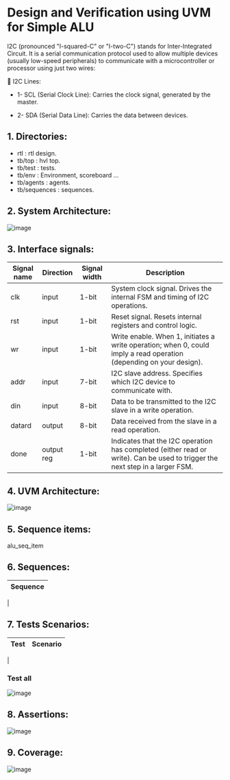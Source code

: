 # Design and Verification using UVM for Simple ALU 
I2C (pronounced "I-squared-C" or "I-two-C") stands for Inter-Integrated Circuit. It is a serial communication protocol used to allow multiple devices (usually low-speed peripherals) to communicate with a microcontroller or processor using just two wires:

🔌 I2C Lines:
- 1- SCL (Serial Clock Line): Carries the clock signal, generated by the master.

- 2- SDA (Serial Data Line): Carries the data between devices.

## 1. Directories:
- rtl               : rtl design.
- tb/top            : hvl top.
- tb/test           : tests.
- tb/env            : Environment, scoreboard ...
- tb/agents         : agents.
- tb/sequences      : sequences.

## 2. System Architecture:


![image]()

## 3. Interface signals:
| Signal name   | Direction | Signal width      | Description                      
| ------------- | --------- | ----------------- | -----------------------------------------------------------                                        
| clk	        | input	    | 1-bit	            | System clock signal. Drives the internal FSM and timing of I2C operations.
| rst	        | input	    | 1-bit	            | Reset signal. Resets internal registers and control logic.
| wr	        | input	    | 1-bit	            | Write enable. When 1, initiates a write operation; when 0, could imply a read operation (depending on your design).
| addr	        | input	    | 7-bit	            | I2C slave address. Specifies which I2C device to communicate with.
| din	        | input	    | 8-bit	            | Data to be transmitted to the I2C slave in a write operation.
| datard	    | output	| 8-bit	            | Data received from the slave in a read operation.
| done	        | output reg| 1-bit	            | Indicates that the I2C operation has completed (either read or write). Can be used to trigger the next step in a larger FSM.

		
## 4. UVM Architecture:

![image]()

## 5. Sequence items:
alu_seq_item

## 6. Sequences:

| Sequence               |
| ---------------------- |
|

## 7. Tests Scenarios:
| Test               | Scenario                                                                                  |
| ------------------ | ----------------------------------------------------------------------------------------- |
| 

### Test all 
![image]()

## 8. Assertions:

![image]()


## 9. Coverage:

![image]()

